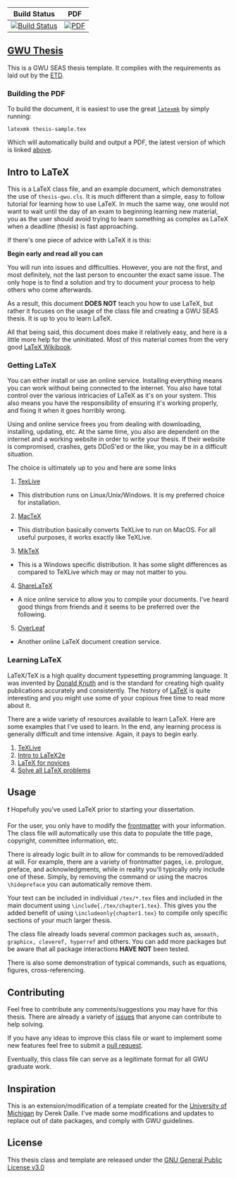 | Build Status                             | PDF                          |
| :--------------------------------------: | :--------------------------: |
| [![Build Status][travis_shield]][travis] | [![PDF][pdf_shield]][pdf]    |

[travis_shield]: https://travis-ci.org/skulumani/thesis-gwu.svg?branch=master 
[travis]: https://travis-ci.org/skulumani/thesis-gwu
[pdf_shield]: https://img.shields.io/badge/PDF-latest-orange.svg?style=flat
[pdf]: https://github.com/skulumani/thesis-gwu/blob/master-pdf/thesis-sample.pdf

## [GWU Thesis](https://skulumani.github.io/2016/10/thesis-gwu)

This is a GWU SEAS thesis template. 
It complies with the requirements as laid out by the [ETD](http://library.gwu.edu/etd/formatting-content).

### Building the PDF

To build the document, it is easiest to use the great [`latexmk`](http://mg.readthedocs.io/latexmk.html) by simply running:

~~~
latexmk thesis-sample.tex
~~~

Which will automatically build and output a PDF, the latest version of which is linked [above][pdf].

## Intro to LaTeX

This is a LaTeX class file, and an example document, which demonstrates the use of `thesis-gwu.cls`. 
It is much different than a simple, easy to follow tutorial for learning how to use LaTeX.
In much the same way, one would not want to wait until the day of an exam to beginning learning new material, you as the user should avoid trying to learn something as complex as LaTeX when a deadline (thesis) is fast approaching.

If there's one piece of advice with LaTeX it is this:

**Begin early and read all you can**

You will run into issues and difficulties. 
However, you are not the first, and most definitely, not the last person to encounter the exact same issue. 
The only hope is to find a solution and try to document your process to help others who come afterwards. 

As a result, this document **DOES NOT** teach you how to use LaTeX, but rather it focuses on the usage of the class file and creating a GWU SEAS thesis. 
It is up to you to learn LaTeX. 

All that being said, this document does make it relatively easy, and here is a little more help for the uninitiated.
Most of this material comes from the very good [LaTeX Wikibook](https://en.wikibooks.org/wiki/LaTeX).

### Getting LaTeX

You can either install or use an online service.
Installing everything means you can work without being connected to the internet. 
You also have total control over the various intricacies of LaTeX as it's on your system.
This also means you have the responsibility of ensuring it's working properly, and fixing it when it goes horribly wrong.

Using and online service frees you from dealing with downloading, installing, updating, etc. 
At the same time, you also are dependent on the internet and a working website in order to write your thesis. 
If their website is compromised, crashes, gets DDoS'ed or the like, you may be in a difficult situation. 

The choice is ultimately up to you and here are some links

1. [TexLive](https://www.tug.org/texlive/)
  * This distribution runs on Linux/Unix/Windows. 
  It is my preferred choice for installation.
2. [MacTeX](https://tug.org/mactex/)
  * This distribution basically converts TeXLive to run on MacOS. 
  For all useful purposes, it works exactly like TeXLive.
3. [MikTeX](https://miktex.org/)
  * This is a Windows specific distribution.
  It has some slight differences as compared to TeXLive which may or may not matter to you.
4. [ShareLaTeX](https://www.sharelatex.com/)
  * A nice online service to allow you to compile your documents. 
  I've heard good things from friends and it seems to be preferred over the following.
5. [OverLeaf](https://www.overleaf.com/)
  * Another online LaTeX document creation service. 

### Learning LaTeX

LaTeX/TeX is a high quality document typesetting programming language. 
It was invented by [Donald Knuth](https://en.wikipedia.org/wiki/Donald_Knuth) and is the standard for creating high quality publications accurately and consistently.
The history of [LaTeX](https://en.wikipedia.org/wiki/LaTeX) is quite interesting and you might use some of your copious free time to read more about it.

There are a wide variety of resources available to learn LaTeX.
Here are some examples that I've used to learn. 
In the end, any learning process is generally difficult and time intensive. 
Again, it pays to begin early.

1. [TeXLive](https://en.wikibooks.org/wiki/LaTeX)
2. [Intro to LaTeX2e](http://tug.ctan.org/info/lshort/english/lshort.pdf)
3. [LaTeX for novices](http://www.dickimaw-books.com/latex/novices/)
4. [Solve all LaTeX problems](http://bfy.tw/8RQd)

## Usage

:exclamation: Hopefully you've used LaTeX prior to starting your dissertation. 

For the user, you only have to modify the [frontmatter](https://github.com/skulumani/thesis-gwu/blob/master/tex/frontmatter.tex) with your information. 
The class file will automatically use this data to populate the title page, copyright, committee information, etc. 

There is already logic built in to allow for commands to be removed/added at will.
For example, there are a variety of frontmatter pages, i.e. prologue, preface, and acknowledgments, while in reality you'll typically only include one of these.
Simply, by removing the command or using the macros `\hidepreface` you can automatically remove them. 

Your text can be included in individual `/tex/*.tex` files and included in the main document using `\include{./tex/chapter1.tex}`. 
This gives you the added benefit of using `\includeonly{chapter1.tex}` to compile only specific sections of your much larger thesis. 

The class file already loads several common packages such as, `amsmath, graphicx, cleveref, hyperref` and others. 
You can add more packages but be aware that all package interactions **HAVE NOT** been tested. 

There is also some demonstration of typical commands, such as equations, figures, cross-referencing. 

## Contributing

Feel free to contribute any comments/suggestions you may have for this thesis. 
There are already a variety of [issues](https://github.com/skulumani/thesis-gwu/issues) that anyone can contribute to help solving. 

If you have any ideas to improve this class file or want to implement some new features feel free to submit a [pull request](https://help.github.com/articles/about-pull-requests/).

Eventually, this class file can serve as a legitimate format for all GWU graduate work.

## Inspiration

This is an extension/modification of a template created for the [University of Michigan](http://www-personal.umich.edu/~dalle/codes/thesis-umich/) by Derek Dalle.
I've made some modifications and updates to replace out of date packages, and comply with GWU guidelines.

## License 

This thesis class and template are released under the [GNU General Public License v3.0](http://www.gnu.org/licenses/gpl-3.0.html) 
